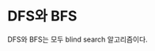 <!---
title: DFS와 BFS
category: Algorithms
language: Korean
--->

# DFS와 BFS

DFS와 BFS는 모두 blind search 알고리즘이다.

